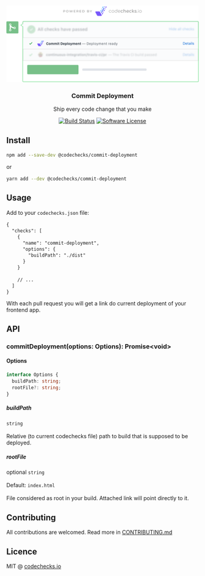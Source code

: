 <p align="center">
  <img src="./meta/check.png" width="700" alt="codechecks.io">
  <h3 align="center">Commit Deployment</h3>
  <p align="center">Ship every code change that you make</p>

  <p align="center">
    <a href="https://circleci.com/gh/codechecks/commit-deployment"><img alt="Build Status" src="https://circleci.com/gh/codechecks/commit-deployment/tree/master.svg?style=svg"></a>
    <a href="/package.json"><img alt="Software License" src="https://img.shields.io/badge/license-MIT-brightgreen.svg?style=flat-square"></a>
  </p>
</p>

## Install

```sh
npm add --save-dev @codechecks/commit-deployment
```

or

```sh
yarn add --dev @codechecks/commit-deployment
```

## Usage

Add to your `codechecks.json` file:

<!-- prettier-ignore -->
```json5
{
  "checks": [
    {
      "name": "commit-deployment",
      "options": {
        "buildPath": "./dist"
      }
    }

    // ...
  ]
}
```

With each pull request you will get a link do current deployment of your frontend app.

## API

### commitDeployment(options: Options): Promise\<void>

#### Options

```typescript
interface Options {
  buildPath: string;
  rootFile?: string;
}
```

##### buildPath

`string`<br>\
Relative (to current codechecks file) path to build that is supposed to be deployed.

##### rootFile

optional `string`<br>\
Default: `index.html`<br>\
File considered as root in your build. Attached link will point directly to it.

## Contributing

All contributions are welcomed. Read more in [CONTRIBUTING.md](./CONTRIBUTING.md)

## Licence

MIT @ [codechecks.io](https://codechecks.io)

